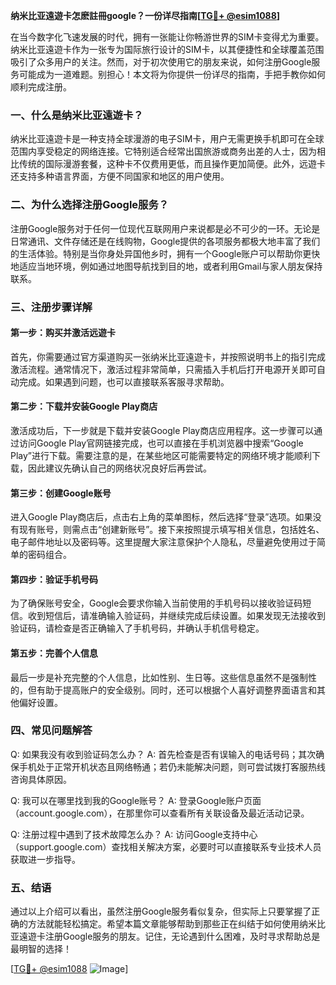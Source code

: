 **纳米比亚遠遊卡怎麽註冊google？一份详尽指南[[TG💪+ @esim1088](https://t.me/s/esim1088)]**

在当今数字化飞速发展的时代，拥有一张能让你畅游世界的SIM卡变得尤为重要。纳米比亚遠遊卡作为一张专为国际旅行设计的SIM卡，以其便捷性和全球覆盖范围吸引了众多用户的关注。然而，对于初次使用它的朋友来说，如何注册Google服务可能成为一道难题。别担心！本文将为你提供一份详尽的指南，手把手教你如何顺利完成注册。

### 一、什么是纳米比亚遠遊卡？

纳米比亚遠遊卡是一种支持全球漫游的电子SIM卡，用户无需更换手机即可在全球范围内享受稳定的网络连接。它特别适合经常出国旅游或商务出差的人士，因为相比传统的国际漫游套餐，这种卡不仅费用更低，而且操作更加简便。此外，远遊卡还支持多种语言界面，方便不同国家和地区的用户使用。

### 二、为什么选择注册Google服务？

注册Google服务对于任何一位现代互联网用户来说都是必不可少的一环。无论是日常通讯、文件存储还是在线购物，Google提供的各项服务都极大地丰富了我们的生活体验。特别是当你身处异国他乡时，拥有一个Google账户可以帮助你更快地适应当地环境，例如通过地图导航找到目的地，或者利用Gmail与家人朋友保持联系。

### 三、注册步骤详解

#### 第一步：购买并激活远遊卡

首先，你需要通过官方渠道购买一张纳米比亚遠遊卡，并按照说明书上的指引完成激活流程。通常情况下，激活过程非常简单，只需插入手机后打开电源开关即可自动完成。如果遇到问题，也可以直接联系客服寻求帮助。

#### 第二步：下载并安装Google Play商店

激活成功后，下一步就是下载并安装Google Play商店应用程序。这一步骤可以通过访问Google Play官网链接完成，也可以直接在手机浏览器中搜索“Google Play”进行下载。需要注意的是，在某些地区可能需要特定的网络环境才能顺利下载，因此建议先确认自己的网络状况良好后再尝试。

#### 第三步：创建Google账号

进入Google Play商店后，点击右上角的菜单图标，然后选择“登录”选项。如果没有现有账号，则需点击“创建新账号”。接下来按照提示填写相关信息，包括姓名、电子邮件地址以及密码等。这里提醒大家注意保护个人隐私，尽量避免使用过于简单的密码组合。

#### 第四步：验证手机号码

为了确保账号安全，Google会要求你输入当前使用的手机号码以接收验证码短信。收到短信后，请准确输入验证码，并继续完成后续设置。如果发现无法接收到验证码，请检查是否正确输入了手机号码，并确认手机信号稳定。

#### 第五步：完善个人信息

最后一步是补充完整的个人信息，比如性别、生日等。这些信息虽然不是强制性的，但有助于提高账户的安全级别。同时，还可以根据个人喜好调整界面语言和其他偏好设置。

### 四、常见问题解答

Q: 如果我没有收到验证码怎么办？
A: 首先检查是否有误输入的电话号码；其次确保手机处于正常开机状态且网络畅通；若仍未能解决问题，则可尝试拨打客服热线咨询具体原因。

Q: 我可以在哪里找到我的Google账号？
A: 登录Google账户页面（account.google.com），在那里你可以查看所有关联设备及最近活动记录。

Q: 注册过程中遇到了技术故障怎么办？
A: 访问Google支持中心（support.google.com）查找相关解决方案，必要时可以直接联系专业技术人员获取进一步指导。

### 五、结语

通过以上介绍可以看出，虽然注册Google服务看似复杂，但实际上只要掌握了正确的方法就能轻松搞定。希望本篇文章能够帮助到那些正在纠结于如何使用纳米比亚遠遊卡注册Google服务的朋友。记住，无论遇到什么困难，及时寻求帮助总是最明智的选择！

[[TG💪+ @esim1088](https://t.me/s/esim1088) ![Image](https://i.postimg.cc/4NQfJmqS/Snipaste-2025-05-13-00-14-12.png)]